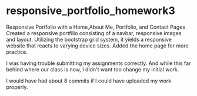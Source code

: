 # responsive_portfolio_homework3

Responsive Portfolio with a Home,About Me, Portfolio, and Contact Pages
Created a responsive portfilio consisting of a navbar, responsive images and layout. Utilizing the bootstrap grid system, it yields a responsive website that reacts to varying device sizes. 
Added the home page for more practice.

I was having trouble submitting my assignments correctly. And while this far behind where our class is now, I didn't want too change my initial work.

I would have had about 8 commits if I could have uploaded my work properly.